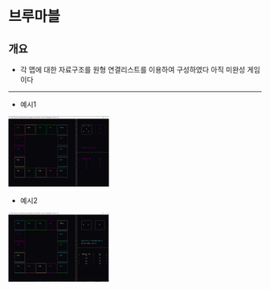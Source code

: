# 브루마블
개요
--------
* 각 맵에 대한 자료구조를 원형 연결리스트를 이용하여 구성하였다 아직 미완성 게임이다
--------

* 예시1

<img src="bluemable.png" hegiht="200px" width="200px">


* 예시2

<img src="bluemable2.png" hegiht="200px" width="200px">

